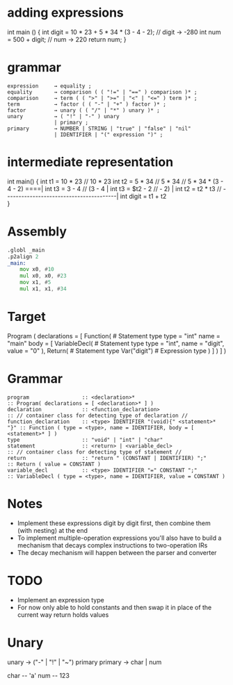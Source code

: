 # adding expressions

int main () {
    int digit = 10 * 23 + 5 * 34 * (3 - 4 - 2);     // digit    -> -280
    int num = 500 + digit;                          // num      ->  220
    return num;
}


# grammar
```
expression     → equality ;
equality       → comparison ( ( "!=" | "==" ) comparison )* ;
comparison     → term ( ( ">" | ">=" | "<" | "<=" ) term )* ;
term           → factor ( ( "-" | "+" ) factor )* ;
factor         → unary ( ( "/" | "*" ) unary )* ;
unary          → ( "!" | "-" ) unary
               | primary ;
primary        → NUMBER | STRING | "true" | "false" | "nil"
               | IDENTIFIER | "(" expression ")" ;
```

# intermediate representation

int main() {
    int t1 = 10 * 23        // 10 * 23
    int t2 = 5 * 34         // 5 * 34       // 5 * 34 * (3 - 4 - 2) ====|
    int t3 = 3 - 4          // (3 - 4                                   |
    int t3 = $t2 - 2        // - 2)                                     |
    int t2 = t2 * t3        //  ----------------------------------------|
    int digit = t1 + t2        
}

# Assembly

```asm
.globl _main
.p2align 2
_main:
    mov x0, #10
    mul x0, x0, #23
    mov x1, #5
    mul x1, x1, #34
```

# Target

Program (
    declarations = [
        Function(                               # Statement type
            type = "int"
            name = "main"
            body = [
                VariableDecl(                   # Statement type
                    type    = "int",
                    name    = "digit",
                    value   = "0"
                ),
                Return(                         # Statement type
                    Var("digit")                    # Expression type
                )
            ]
        )
    ]
)

# Grammar

```
program                 :: <declaration>*                               :: Program( declarations = [ <declaration>* ] )
declaration             :: <function_declaration>                       :: // container class for detecting type of declaration //
function_declaration    :: <type> IDENTIFIER "(void){" <statement>* "}" :: Function ( type = <type>, name = IDENTIFIER, body = [ <statement>* ] )
type                    :: "void" | "int" | "char"
statement               :: <return> | <variable_decl>                   :: // container class for detecting type of statement //
return                  :: "return " (CONSTANT | IDENTIFIER) ";"        :: Return ( value = CONSTANT )
variable_decl           :: <type> IDENTIFIER "=" CONSTANT ";"           :: VariableDecl ( type = <type>, name = IDENTIFIER, value = CONSTANT )
```


# Notes

- Implement these expressions digit by digit first, then combine them (with nesting) at the end
- To implement multiple-operation expressions you'll also have to build a mechanism that decays complex instructions to two-operation IRs
- The decay mechanism will happen between the parser and converter


# TODO

- Implement an expression type
- For now only able to hold constants and then swap it in place of the current way return holds values

# Unary

unary   ->  ("-" | "!" | "~") primary
primary -> char | num

char -- 'a'
num  -- 123
